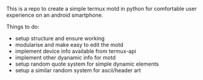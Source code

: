 This is a repo to create a simple termux motd in python for comfortable user experience on an android smartphone.

Things to do:
- setup structure and ensure working
- modularise and make easy to edit the motd
- implement device info available from termux-api
- implement other dyanamic info for motd
- setup random quote system for simple dynamic elements
- setup a similar random system for ascii/header art

